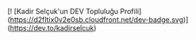 [! [Kadir Selçuk'un DEV Topluluğu Profili] (https://d2fltix0v2e0sb.cloudfront.net/dev-badge.svg)] (https://dev.to/kadirselcuk)
